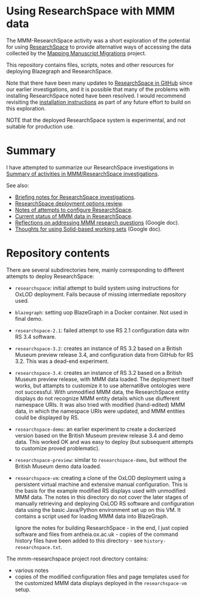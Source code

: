 # Using ResearchSpace with MMM data

The MMM-ResearchSpace activity was a short exploration of the potential for using [ResearchSpace](https://www.researchspace.org/) to provide alternative ways of accessing the data collected by the [Mapping Manuscript Migrations](https://mappingmanuscriptmigrations.org/en/) project.

This repository contains files, scripts, notes and other resources for deploying Blazegraph and ResearchSpace.

Note that there have been many updates to [ResearchSpace in GitHub](https://github.com/researchspace/researchspace) since our earlier investigations, and it is possible that many of the problems with installing ResearchSpace noted have been resolved.  I would recommend revisiting the [installation instructions](https://github.com/researchspace/researchspace#developing-and-building-from-sources) as part of any future effort to build on this exploration.

NOTE that the deployed ResearchSpace system is experimental, and not suitable for production use.


# Summary

I have attempted to summarize our ResearchSpace investigations in [Summary of activities in MMM/ResearchSpace investigations](./SUMMARY.md).

See also:

- [Briefing notes for ResearchSpace investigations](./BRIEFING.md).
- [ResearchSpace deployment options review](./Deployment-options-review.md).
- [Notes of attempts to configure ResearchSpace](./NOTES.md).
- [Current status of MMM data in ResearchSpace](./STATUS.md).
- [Reflections on addressing MMM research questions](https://docs.google.com/document/d/1ABrdNtaQ80xdPd1neZBuqWdCGWMbVG7ayHuTgaQZlnk/edit?usp=sharing) (Google doc).
- [Thoughts for using Solid-based working sets](https://docs.google.com/document/d/1S8ZUbXVB1HM0Btei8NX2RelDa-utu129IVSuOdOmlgk/edit?usp=sharing) (Google doc).

# Repository contents

There are several subdirectories here, mainly corresponding to different attempts to deploy ResearchSpace:

- `researchspace`: initial attempt to build system using instructions for OxLOD deployment.  Fails because of missing intermediate repository used.
- `blazegraph`: setting uop BlazeGraph in a Docker container.  Not used in final demo.
- `researchspace-2.1`: failed attempt to use RS 2.1 configuration data witn RS 3.4 software.
- `researchspace-3.2`: creates an instance of RS 3.2 based on a British Museum preview release 3.4, and configuration data from GitHub for RS 3.2.  This was a dead-end experiment.
- `researchspace-3.4`: creates an instance of RS 3.2 based on a British Museum preview release, with MMM data loaded.  The deployment itself works, but attampts to customize it to use alternati8ve ontologies were not successful.  With unmodified MMM data, the ResearchSpace entity displays do not recognize MMM entity details which use diufferent namespace URIs.  It was also tried with modified (hand-edited) MMM data, in which the namespace URIs were updated, and MMM entities could be displayed by RS.
- `researchspace-demo`: an earlier experiment to create a dockerized version based on the British Museum preview release 3.4 and demo data.  This worked OK and was easy to deploy (but subsequent attempts to customize proved problematic).
- `researchspace-preview`: similar to `researchspace-demo`, but without the British Museum demo data loaded.
- `researchspace-vm`: creating a clone of the OxLOD deployment using a persistent virtual machine and extensive manual configuration.  This is the basis for the example modified RS displays used with unmodified MMM data.  The notes in this directory do not cover the later stages of manually retrieving and deploying OxLOD RS software and configuration data using the basic Java/Python environment set up on this VM.  It contains a script used for loading MMM data into BlazeGraph.

    Ignore the notes for building ResearchSpace - in the end, I just copied software and files from antheia.ox.ac.uk - copies of the command history files have been added to this directory - see `history-researchspace.txt`.

The mmm-researchspace project root directory contains:

- various notes
- copies of the modified configuration files and page templates used for the customized MMM data displays deployed in the `researchspace-vm` setup.

